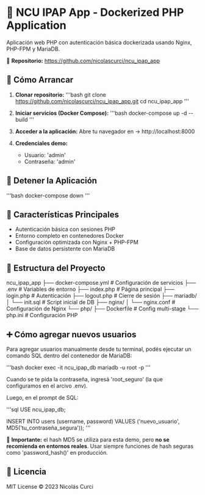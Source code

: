 # 🐳 NCU IPAP App - Dockerized PHP Application

Aplicación web PHP con autenticación básica dockerizada usando Nginx, PHP-FPM y MariaDB.

🔗 **Repositorio:**  https://github.com/nicolascurci/ncu_ipap_app 

## 🚀 Cómo Arrancar

1. **Clonar repositorio:**
   '''bash
   git clone https://github.com/nicolascurci/ncu_ipap_app.git
   cd ncu_ipap_app
   '''

2. **Iniciar servicios (Docker Compose):**
   '''bash
   docker-compose up -d --build
   '''

3. **Acceder a la aplicación:**
   Abre tu navegador en → http://localhost:8000

4. **Credenciales demo:**
   - Usuario: 'admin'
   - Contraseña: 'admin'

## 🛑 Detener la Aplicación

'''bash
docker-compose down
'''

## 📌 Características Principales

- Autenticación básica con sesiones PHP
- Entorno completo en contenedores Docker
- Configuración optimizada con Nginx + PHP-FPM
- Base de datos persistente con MariaDB

## 📁 Estructura del Proyecto

ncu_ipap_app
    ├── docker-compose.yml       # Configuración de servicios
    ├── .env                    # Variables de entorno
    ├── index.php               # Página principal
    ├── login.php               # Autenticación
    ├── logout.php              # Cierre de sesión
    ├── mariadb/
    │   └── init.sql            # Script inicial de DB
    ├── nginx/
    │   └── nginx.conf          # Configuración de Nginx
    └── php/
        ├── Dockerfile          # Config multi-stage
        └── php.ini             # Configuración PHP

## ➕ Cómo agregar nuevos usuarios

Para agregar usuarios manualmente desde tu terminal, podés ejecutar un comando SQL dentro del contenedor de MariaDB:

'''bash
docker exec -it ncu_ipap_db mariadb -u root -p
'''

Cuando se te pida la contraseña, ingresá 'root_seguro' (la que configuramos en el arcivo .env).

Luego, en el prompt de SQL:

'''sql
USE ncu_ipap_db;

INSERT INTO users (username, password)
VALUES ('nuevo_usuario', MD5('tu_contraseña_segura'));
'''

🔐 **Importante:** el hash MD5 se utiliza para esta demo, pero **no se recomienda en entornos reales**. Usar siempre funciones de hash seguras como 'password_hash()' en producción.

## 📄 Licencia

MIT License © 2023 Nicolás Curci